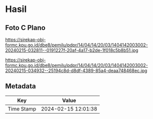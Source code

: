 # Hasil

## Foto C Plano

https://sirekap-obj-formc.kpu.go.id/dbe8/pemilu/pdpr/14/04/14/20/03/1404142003002-20240215-032811--0191227f-20af-4a17-b2de-1f018c5b8b51.jpg

https://sirekap-obj-formc.kpu.go.id/dbe8/pemilu/pdpr/14/04/14/20/03/1404142003002-20240215-034932--25194c8d-d8df-4389-85a4-deaa748468ec.jpg


## Metadata

| Key        | Value               |
| ---------- | ------------------- |
| Time Stamp | 2024-02-15 12:01:38 |




